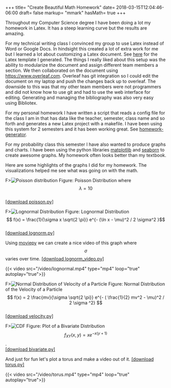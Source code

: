 +++
title= "Create Beautiful Math Homework"
date= 2018-03-15T12:04:46-06:00
draft= false
markup= "mmark"
hasMath= true
+++

Throughout my Computer Science degree I have been doing a lot my homework in Latex. It has a steep learning curve but the results are amazing.

For my technical writing class I convinced my group to use Latex instead of Word or Google Docs. In hindsight this created a lot of extra work for me but I learned a lot about customizing a Latex document. See [here](https://github.com/pianomanfrazier/ENGR_3080_latex) for the Latex template I generated. The things I really liked about this setup was the ability to modularize the document and assign different team members a section. We then collaborated on the document using https://www.overleaf.com. Overleaf has git integration so I could edit the document on my laptop and push the changes back up to overleaf. The downside to this was that my other team members were not programmers and did not know how to use git and had to use the web interface for editing. Generating and managing the bibliography was also very easy using Bibliotex.

For my personal homework I have written a script that reads a config file for the class I am in that has data like the teacher, semester, class name and so forth and generates a new Latex project with a makefile. I have been using this system for 2 semesters and it has been working great. See [homework-generator](https://github.com/pianomanfrazier/homework-generator).

For my probability class this semester I have also wanted to produce graphs and charts. I have been using the python libraries [matplotlib](https://matplotlib.org) and [seaborn](https://seaborn.pydata.org/index.html) to create awesome graphs. My homework often looks better than my textbook.

Here are some highlights of the graphs I did for my homework. The visualizations helped me see what was going on with the math.

F>![Poisson distribution](/img/math_homework/poisson.svg)
Figure: Poisson Distribution where $$ \lambda = 10 $$ 
<br>[[download poisson.py]](/files/plots/poisson.py)

F>![Lognormal Distribution](/img/math_homework/lognorm.svg)
Figure: Lognormal Distribution $$ f(x) = \frac{1}{\sigma x \sqrt{2 \pi}} e^{- (\ln x - \mu)^2 / 2 \sigma^2 }$$ 
<br>[[download lognorm.py]](/files/plots/lognorm.py)

Using [moviepy](https://zulko.github.io/moviepy/) we can create a nice video of this graph where $$\sigma$$ varies over time.
[[download lognorm_video.py]](/files/plots/lognorm_video.py)

{{< video src="/video/lognormal.mp4" type="mp4" loop="true" autoplay="true">}}

F>![Normal Distribution of Velocity of a Particle](/img/math_homework/velocity.svg)
Figure: Normal Distribution of the Velocity of a Particle $$ f(x) = 2 \frac{mv}{\sigma \sqrt{2 \pi}} e^{- ( \frac{1}{2} mv^2 - \mu)^2 / 2 \sigma ^2} $$
<br>[[download velocity.py]](/files/plots/velocity.py)

F>![CDF](/img/math_homework/bivariate.svg)
Figure: Plot of a Bivariate Distribution $$f_{XY}(x,y) = x e^{-x(y+1)}$$.
<br>[[download bivariate.py]](/files/plots/bivariate.py)

And just for fun let's plot a torus and make a video out of it. [[download torus.py]](/files/plots/torus.py)

{{< video src="/video/torus.mp4" type="mp4" loop="true" autoplay="true">}}
